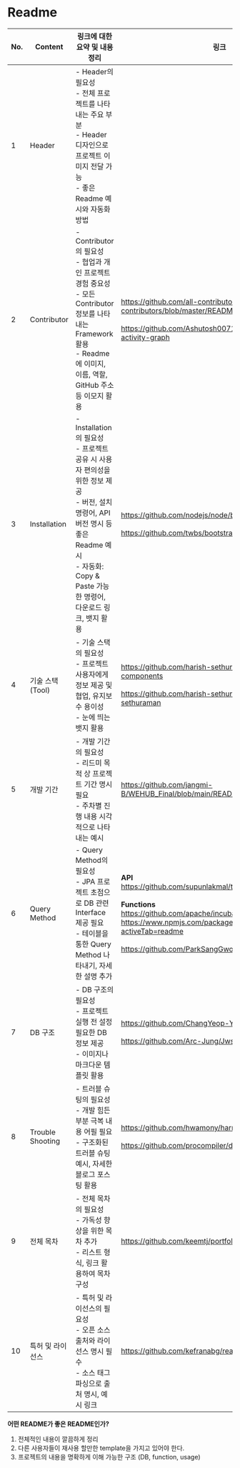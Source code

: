 # Readme
| No. | Content                    | 링크에 대한 요약 및 내용 정리                                    | 링크                                                            |
| --- | -------------------------- | ----------------------------------------------------------------- | --------------------------------------------------------------- |
| 1   | Header                     | - Header의 필요성 <br/> - 전체 프로젝트를 나타내는 주요 부분 <br/> - Header 디자인으로 프로젝트 이미지 전달 가능 <br/> - 좋은 Readme 예시와 자동화 방법 |                                            |
| 2   | Contributor                | - Contributor의 필요성 <br/> - 협업과 개인 프로젝트 경험 중요성 <br/> - 모든 Contributor 정보를 나타내는 Framework 활용 <br/> - Readme에 이미지, 이름, 역할, GitHub 주소 등 이모지 활용 | https://github.com/all-contributors/all-contributors/blob/master/README.md <br /> <br /> https://github.com/Ashutosh00710/github-readme-activity-graph                                           |
| 3   | Installation               | - Installation의 필요성 <br/> - 프로젝트 공유 시 사용자 편의성을 위한 정보 제공 <br/> - 버전, 설치 명령어, API 버전 명시 등 좋은 Readme 예시 <br/> - 자동화: Copy & Paste 가능한 명령어, 다운로드 링크, 뱃지 활용 | https://github.com/nodejs/node/blob/main/README.md <br /> <br />   https://github.com/twbs/bootstrap/blob/main/README.md                                        |
| 4   | 기술 스택(Tool)    | - 기술 스택의 필요성 <br/> - 프로젝트 사용자에게 정보 제공 및 협업, 유지보수 용이성 <br/> - 눈에 띄는 뱃지 활용 | https://github.com/harish-sethuraman/readme-components <br/><br/> https://github.com/harish-sethuraman/harish-sethuraman                                          |
| 5   | 개발 기간                     | - 개발 기간의 필요성 <br/> - 리드미 목적 상 프로젝트 기간 명시 필요 <br/> - 주차별 진행 내용 시각적으로 나타내는 예시 | https://github.com/jangmi-B/WEHUB_Final/blob/main/README.md                                           |
| 6   | Query Method               | - Query Method의 필요성 <br/> - JPA 프로젝트 초점으로 DB 관련 Interface 제공 필요 <br/> - 테이블을 통한 Query Method 나타내기, 자세한 설명 추가 | **API**<br /> https://github.com/supunlakmal/thismypc#readme <br /> <br /> **Functions** <br/> https://github.com/apache/incubator-s2graph <br/> https://www.npmjs.com/package/css-star-rating?activeTab=readme <br/><br/> https://github.com/ParkSangGwon/TedImagePicker                                           |
| 7   | DB 구조                    | - DB 구조의 필요성 <br/> - 프로젝트 실행 전 설정 필요한 DB 정보 제공 <br/> - 이미지나 마크다운 템플릿 활용 | https://github.com/ChangYeop-Yang/Study-DataBase <br/><br/> https://github.com/Arc-Jung/JwsPortfolio/tree/master                             |
| 8   | Trouble Shooting           | - 트러블 슈팅의 필요성 <br/> - 개발 힘든 부분 극복 내용 어필 필요 <br/> - 구조화된 트러블 슈팅 예시, 자세한 블로그 포스팅 활용 | https://github.com/hwamony/harmony_FE <br /><br /> https://github.com/procompiler/developer-village                                           |
| 9   | 전체 목차                   | - 전체 목차의 필요성 <br/> - 가독성 향상을 위한 목차 추가 <br/> - 리스트 형식, 링크 활용하여 목차 구성 | https://github.com/keemtj/portfolio                                         |
| 10  | 특허 및 라이선스            | - 특허 및 라이선스의 필요성 <br/> - 오픈 소스 출처와 라이선스 명시 필수 <br/> - 소스 태그 파싱으로 출처 명시, 예시 링크 | https://github.com/kefranabg/readme-md-generator                                          |


**어떤 README가 좋은 README인가?**

1. 전체적인 내용이 깔끔하게 정리
2. 다른 사용자들이 재사용 할만한 template을 가지고 있어야 한다.
3. 프로젝트의 내용을 명확하게 이해 가능한 구조 (DB, function, usage)
